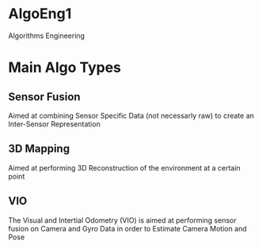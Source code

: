 
# AlgoEng1

Algorithms Engineering

# Main Algo Types 

## Sensor Fusion 

Aimed at combining Sensor Specific Data (not necessarly raw) to create an Inter-Sensor Representation 

## 3D Mapping 

Aimed at performing 3D Reconstruction of the environment at a certain point 

## VIO 

The Visual and Intertial Odometry (VIO) is aimed at performing sensor fusion on Camera and Gyro Data in order to Estimate Camera Motion and Pose 









